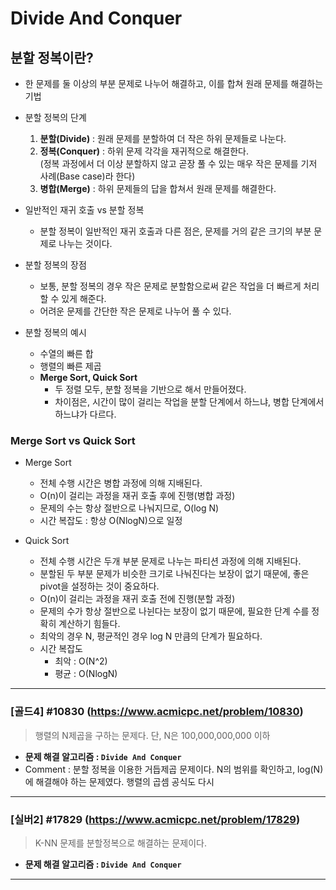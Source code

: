 # Divide And Conquer

## 분할 정복이란?

* 한 문제를 둘 이상의 부분 문제로 나누어 해결하고, 이를 합쳐 원래 문제를 해결하는 기법


* 분할 정복의 단계
  1. **분할(Divide)** : 원래 문제를 분할하여 더 작은 하위 문제들로 나눈다.
  2. **정복(Conquer)** : 하위 문제 각각을 재귀적으로 해결한다.     
   (정복 과정에서 더 이상 분할하지 않고 곧장 풀 수 있는 매우 작은 문제를 기저 사례(Base case)라 한다)
  3. **병합(Merge)** : 하위 문제들의 답을 합쳐서 원래 문제를 해결한다.
  

* 일반적인 재귀 호출 vs 분할 정복    
  - 분할 정복이 일반적인 재귀 호출과 다른 점은, 문제를 거의 같은 크기의 부분 문제로 나누는 것이다.
  
  
* 분할 정복의 장점
  - 보통, 분할 정복의 경우 작은 문제로 분할함으로써 같은 작업을 더 빠르게 처리할 수 있게 해준다.
  - 어려운 문제를 간단한 작은 문제로 나누어 풀 수 있다.


* 분할 정복의 예시
  - 수열의 빠른 합
  - 행렬의 빠른 제곱
  - **Merge Sort, Quick Sort**
     - 두 정렬 모두, 분할 정복을 기반으로 해서 만들어졌다.
     - 차이점은, 시간이 많이 걸리는 작업을 분할 단계에서 하느냐, 병합 단계에서 하느냐가 다르다.


### Merge Sort vs Quick Sort

* Merge Sort
  * 전체 수행 시간은 병합 과정에 의해 지배된다.
  * O(n)이 걸리는 과정을 재귀 호출 후에 진행(병합 과정)
  * 문제의 수는 항상 절반으로 나눠지므로, O(log N)
  * 시간 복잡도 : 항상 O(NlogN)으로 일정


* Quick Sort
  * 전체 수행 시간은 두개 부분 문제로 나누는 파티션 과정에 의해 지배된다.
  * 분할된 두 부분 문제가 비슷한 크기로 나눠진다는 보장이 없기 때문에, 좋은 pivot을 설정하는 것이 중요하다.
  * O(n)이 걸리는 과정을 재귀 호출 전에 진행(분할 과정)
  * 문제의 수가 항상 절반으로 나뉜다는 보장이 없기 때문에, 필요한 단계 수를 정확히 계산하기 힘들다.
  * 최악의 경우 N, 평균적인 경우 log N 만큼의 단계가 필요하다.
  * 시간 복잡도
    * 최악 : O(N^2)
    * 평균 : O(NlogN)
    
---

### [골드4] #10830 (https://www.acmicpc.net/problem/10830)

> 행렬의 N제곱을 구하는 문제다. 단, N은 100,000,000,000 이하 

* **문제 해결 알고리즘 : ```Divide And Conquer```**
* Comment : 분할 정복을 이용한 거듭제곱 문제이다. N의 범위를 확인하고, log(N)에 해결해야 하는 문제였다. 행렬의 곱셈 공식도 다시 

---

### [실버2] #17829 (https://www.acmicpc.net/problem/17829)

> K-NN 문제를 분할정복으로 해결하는 문제이다.

* **문제 해결 알고리즘 : ```Divide And Conquer```**

---